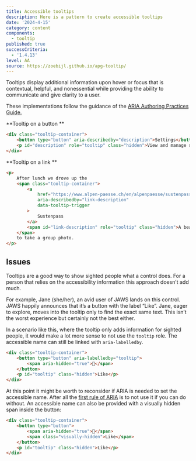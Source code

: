 ```yaml
---
title: Accessible tooltips
description: Here is a pattern to create accessible tooltips
date: '2024-4-15'
category: content
components:
  - tooltip
published: true
successCriteria:
  - '1.4.13'
level: AA
source: https://zoebijl.github.io/apg-tooltip/
---
```


Tooltips display additional information upon hover or focus that is contextual, helpful, and nonessential while providing the ability to communicate and give clarity to a user.

These implementations follow the guidance of the [ARIA Authoring Practices Guide.](https://w3c.github.io/aria-practices/#tooltip)

**Tooltip on a button **

```html
<div class="tooltip-container">
	<button type="button" aria-describedby="description">Settings</button>
	<p id="description" role="tooltip" class="hidden">View and manage settings</p>
</div>
```

**Tooltip on a link **

```html
<p>
	After lunch we drove up the
	<span class="tooltip-container">
		<a
			href="https://www.alpen-paesse.ch/en/alpenpaesse/sustenpass/"
			aria-describedby="link-description"
			data-tooltip-trigger
		>
			Sustenpass
		</a>
		<span id="link-description" role="tooltip" class="hidden">A beautiful road in Switzerland</span>
	</span>
	to take a group photo.
</p>
```

## Issues

Tooltips are a good way to show sighted people what a control does. For a person that relies on the accessibility information this approach doesn’t add much.

For example, Jane (she/her), an avid user of JAWS lands on this control. JAWS happily announces that it’s a button with the label “Like”. Jane, eager to explore, moves into the tooltip only to find the exact same text. This isn’t the worst experience but certainly not the best either.

In a scenario like this, where the tooltip only adds information for sighted people, it would make a lot more sense to not use the `tooltip` role. The accessible name can still be linked with `aria-labelledby`.

```html
<div class="tooltip-container">
	<button type="button" aria-labelledby="tooltip">
		<span aria-hidden="true">💛</span>
	</button>
	<p id="tooltip" class="hidden">Like</p>
</div>
```

At this point it might be worth to reconsider if ARIA is needed to set the accessible name. After all the [first rule of ARIA](https://www.w3.org/TR/aria-in-html/#rule1) is to not use it if you can do without. An accessible name can also be provided with a visually hidden span inside the button:

```html
<div class="tooltip-container">
	<button type="button">
		<span aria-hidden="true">💛</span>
		<span class="visually-hidden">Like</span>
	</button>
	<p id="tooltip" class="hidden">Like</p>
</div>
```
